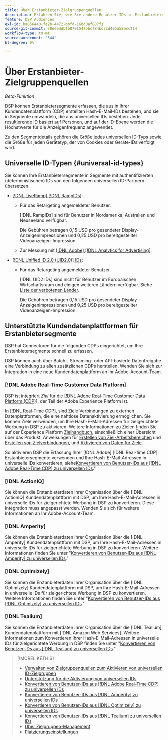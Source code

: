 ```yaml
---
title: Über Erstanbieter-Zielgruppenquellen
description: Erfahren Sie, wie Sie andere Benutzer-IDs in Erstanbietersegmenten in universelle IDs für das Targeting von Cookies konvertieren.
feature: DSP Audiences
exl-id: ba056440-fa2b-4472-bbfd-16dd0af887f1
source-git-commit: 78ee6ddbfb87915475bcf84bd7cd405a58eccf14
workflow-type: tm+mt
source-wordcount: '544'
ht-degree: 0%

---
```


# Über Erstanbieter-Zielgruppenquellen

*Beta-Funktion*

DSP können Erstanbietersegmente erfassen, die aus in Ihrer Kundendatenplattform (CDP) erstellten Hash-E-Mail-IDs bestehen, und sie in Segmente umwandeln, die aus universellen IDs bestehen. Jede resultierende ID basiert auf Personen, und auf der ID-Ebene werden die Höchstwerte für die Anzeigenfrequenz angewendet<!-- Move that info. to somewhere else? -->.

Zu den Segmentdetails gehören die Größe jedes universellen ID-Typs sowie die Größe für jeden Gerätetyp, der von Cookies oder Geräte-IDs verfolgt wird.

## Universelle ID-Typen {#universal-id-types}

<!--  Replace below with this once ID5 sources are possible 

Using your first-party data, you can create segments with IDs from the following universal ID partners.

* Authenticated (deterministic) IDs using hashed email addresses:

-->

Sie können Ihre Erstanbietersegmente in Segmente mit authentifizierten (deterministischen) IDs von den folgenden universellen ID-Partnern übersetzen.

* [[!DNL LiveRamp] [!DNL RampIDs]](https://liveramp.com/identity-resolution):

   * Für das Retargeting angemeldeter Benutzer.

     [!DNL RampIDs] sind für Benutzer in Nordamerika, Australien und Neuseeland verfügbar.

     Die Gebühren betragen 0,15 USD pro gesendeter Display-Anzeigenimpressionen und 0,25 USD pro bereitgestellter Videoanzeigen-Impression.

   * Zur Messung mit [[!DNL Adobe] [!DNL Analytics for Advertising]](/help/integrations/analytics/overview.md).

* [[!DNL Unified ID 2.0 (UID2.0)] IDs](https://unifiedid.com):

   * Für das Retargeting angemeldeter Benutzer.

     [!DNL UID2 IDs] sind nicht für Benutzer im Europäischen Wirtschaftsraum und einigen weiteren Ländern verfügbar. Siehe [Liste der verbotenen Länder](/help/policies/universal-id-policy.md#prohibited-countries-uid2).

     Die Gebühren betragen 0,15 USD pro gesendeter Display-Anzeigenimpressionen und 0,25 USD pro bereitgestellter Videoanzeigen-Impression.

<!-- Not yet

* Probabilistic (unauthenticated) IDs using hashed email addresses:

  * [[!DNL ID5] IDs](https://id5.io): For retargeting unauthenticated site traffic, prospecting using third-party data, and measurement for both using [[!DNL Adobe] [!DNL Analytics for Advertising]](/help/integrations/analytics/overview.md). ID5 IDs are available for no fee.

    ID5 creates an ID by stitching together user signals (hashed email address) with various browser signals (such as IP address and timestamp).

    [!DNL Analytics] measurement requires all [prerequisites for implementing [!DNL Analytics for Advertising]](/help/integrations/analytics/prerequisites.md) and the [AMO ID and EF ID in your tracking URLs](/help/integrations/analytics/ids.md). You also must sign an agreement with [!DNL ID5] and set a parameter within your existing JavaScript tracking tags. <!-- Contact your Adobe Account Team for instructions. -->

<!--
    >[!NOTE]
    >
    >Third-party segments from [!DNL Eyeota] may automatically include ID5 IDs, in addition to users tracked by cookies or device IDs. The segment details include the size for each type. The usual usage fee for each segment, which is stated next to the segment name, applies; no additional fees are charged for the ID5 IDs.
-->

## Unterstützte Kundendatenplattformen für Erstanbietersegmente

DSP hat Connectoren für die folgenden CDPs eingerichtet, um Ihre Erstanbietersegmente schnell zu erfassen.

DSP können auch über Batch-, Streaming- oder API-basierte Datenfreigabe eine Verbindung zu allen zusätzlichen CDPs herstellen. Wenden Sie sich zur Integration in eine neue Kundendatenplattform an Ihr Adobe-Account-Team.

### [!DNL Adobe Real-Time Customer Data Platform]

DSP ist integriert *Ziel* für [die [!DNL Adobe Real-Time Customer Data Platform (CDP)]](https://experienceleague.adobe.com/docs/experience-platform/rtcdp/overview.html), der Teil der Adobe Experience Platform ist.

In [!DNL Real-Time CDP], sind Ziele Verbindungen zu externen Datenplattformen, die eine nahtlose Datenaktivierung ermöglichen. Sie können Ziele verwenden, um Ihre Hash-E-Mail-Adressen für zielgerichtete Werbung in DSP zu aktivieren. Weitere Informationen zu Zielen finden Sie auf der Experience Platform [Zielhandbuch](https://experienceleague.adobe.com/docs/experience-platform/destinations/home.html), einschließlich einer Übersicht über das Produkt, Anweisungen für [Erstellen von Ziel-Arbeitsbereichen](https://experienceleague.adobe.com/docs/experience-platform/destinations/ui/destinations-workspace.html) und [Erstellen von Zielverbindungen](https://experienceleague.adobe.com/docs/experience-platform/destinations/ui/connect-destination.html), und [Aktivieren von Daten für Ziele](https://experienceleague.adobe.com/docs/experience-platform/destinations/ui/activate/activate-segment-streaming-destinations.html).

So aktivieren DSP die Erfassung Ihrer [!DNL Adobe] [!DNL Real-time CDP] Erstanbietersegmente verwenden und Ihre Hash-E-Mail-Adressen in universelle IDs konvertieren, siehe[Konvertieren von Benutzer-IDs aus [!DNL Adobe Real-Time CDP] zu universellen IDs](/help/dsp/audiences/sources/source-adobe-rtcdp.md).&quot;

### [!DNL ActionIQ]

Sie können die Erstanbieterdaten Ihrer Organisation über die [!DNL ActionIQ] Kundendatenplattform mit DSP, um Ihre Hash-E-Mail-Adressen in universelle IDs für zielgerichtete Werbung in DSP zu konvertieren. Diese Integration muss angepasst werden. Wenden Sie sich für weitere Informationen an Ihr Adobe-Account-Team.

### [!DNL Amperity]

Sie können die Erstanbieterdaten Ihrer Organisation über die [!DNL Amperity] Kundendatenplattform mit DSP, um Ihre Hash-E-Mail-Adressen in universelle IDs für zielgerichtete Werbung in DSP zu konvertieren. Weitere Informationen finden Sie unter &quot;[Konvertieren von Benutzer-IDs aus [!DNL Amperity] zu universellen IDs](/help/dsp/audiences/sources/source-amperity.md).&quot;

### [!DNL Optimizely]

Sie können die Erstanbieterdaten Ihrer Organisation über die [!DNL Optimizely] Kundendatenplattform mit DSP, um Ihre Hash-E-Mail-Adressen in universelle IDs für zielgerichtete Werbung in DSP zu konvertieren. Weitere Informationen finden Sie unter &quot;[Konvertieren von Benutzer-IDs aus [!DNL Optimizely] zu universellen IDs](/help/dsp/audiences/sources/source-optimizely.md).&quot;

### [!DNL Tealium]

Sie können die Erstanbieterdaten Ihrer Organisation über die [!DNL Tealium] Kundendatenplattform mit [!DNL Amazon Web Services]. Weitere Informationen zum Konvertieren Ihrer Hash-E-Mail-Adressen in universelle IDs für zielgerichtete Werbung in DSP finden Sie unter &quot;[Konvertieren von Benutzer-IDs aus [!DNL Tealium] zu universellen IDs](/help/dsp/audiences/sources/source-tealium.md).&quot;

>[!MORELIKETHIS]
>
>* [Verwalten von Zielgruppenquellen zum Aktivieren von universellen ID-Zielgruppen](source-manage.md)
>* [Unterstützung für die Aktivierung von universellen IDs](/help/dsp/audiences/universal-ids.md)
>* [Konvertieren von Benutzer-IDs aus [!DNL Adobe Real-Time CDP] zu universellen IDs](/help/dsp/audiences/sources/source-adobe-rtcdp.md)
>* [Konvertieren von Benutzer-IDs aus [!DNL Amperity] zu universellen IDs](/help/dsp/audiences/sources/source-amperity.md)
>* [Konvertieren von Benutzer-IDs aus [!DNL Optimizely] zu universellen IDs](/help/dsp/audiences/sources/source-optimizely.md)
>* [Konvertieren von Benutzer-IDs aus [!DNL Tealium] zu universellen IDs](/help/dsp/audiences/sources/source-tealium.md)
>* [Über Zielgruppen-Management](/help/dsp/audiences/audience-about.md)
>* [Platzierungseinstellungen](/help/dsp/campaign-management/placements/placement-settings.md)
